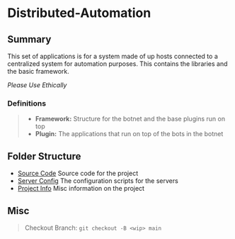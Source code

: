 # Distributed-Automation

## Summary 

This set of applications is for a system made of up hosts connected to a centralized system for automation purposes. 
This contains the libraries and the basic framework. 

<I>Please Use Ethically</I>

### Definitions

> - <b>Framework:</b> Structure for the botnet and the base plugins run on top
> - <b>Plugin:</b> The applications that run on top of the bots in the botnet
## Folder Structure

- [Source Code](DA2/) Source code for the project
- [Server Config](servers/) The configuration scripts for the servers
- [Project Info](info/) Misc information on the project


## Misc

> Checkout Branch: ```git checkout -B <wip> main```
